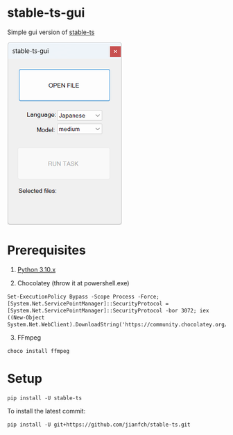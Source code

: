 # stable-ts-gui
Simple gui version of [stable-ts](https://github.com/jianfch/stable-ts)

![](screenshot.png)
# Prerequisites
1. [Python 3.10.x](https://www.python.org/downloads/release/python-31010/)

2. Chocolatey (throw it at powershell.exe)
```
Set-ExecutionPolicy Bypass -Scope Process -Force; [System.Net.ServicePointManager]::SecurityProtocol = [System.Net.ServicePointManager]::SecurityProtocol -bor 3072; iex ((New-Object System.Net.WebClient).DownloadString('https://community.chocolatey.org/install.ps1'))
```
3. FFmpeg
```
choco install ffmpeg
```
# Setup
```
pip install -U stable-ts
```

To install the latest commit:
```
pip install -U git+https://github.com/jianfch/stable-ts.git
```
